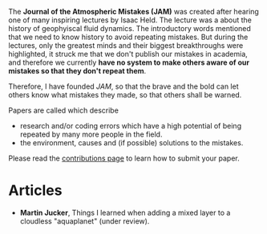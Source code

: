 The **Journal of the Atmospheric Mistakes (JAM)** was created after hearing one of many inspiring lectures by Isaac Held.
The lecture was a about the history of geophyiscal fluid dynamics. The introductory words
mentioned that we need to know history to avoid repeating mistakes.
But during the lectures, only the greatest minds and their biggest breakthroughs were highlighted, it struck me that we don't publish our mistakes in academia, and therefore we currently
**have no system to make others aware of our mistakes so that they don't repeat them**.

Therefore, I have founded _JAM_, so that the brave and the bold can let others know what mistakes they made, so that others shall be warned.

Papers are called which describe
- research and/or coding errors which have a high potential of being repeated by many more people in the field.
- the environment, causes and (if possible) solutions to the mistakes.

Please read the [contributions page](CONTRIBUTE.MD) to learn how to submit your paper.

# Articles
- **Martin Jucker**, Things I learned when adding a mixed layer to a cloudless "aquaplanet" (under review).
